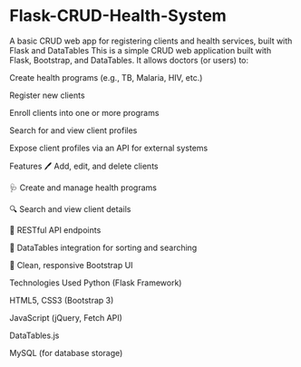 # Flask-CRUD-Health-System
 A basic CRUD web app for registering clients and health services, built with Flask and DataTables
This is a simple CRUD web application built with Flask, Bootstrap, and DataTables.
It allows doctors (or users) to:

Create health programs (e.g., TB, Malaria, HIV, etc.)

Register new clients

Enroll clients into one or more programs

Search for and view client profiles

Expose client profiles via an API for external systems

Features
🖊️ Add, edit, and delete clients

🩺 Create and manage health programs

🔍 Search and view client details

🔗 RESTful API endpoints

📄 DataTables integration for sorting and searching

🎨 Clean, responsive Bootstrap UI

Technologies Used
Python (Flask Framework)

HTML5, CSS3 (Bootstrap 3)

JavaScript (jQuery, Fetch API)

DataTables.js

MySQL (for database storage)
